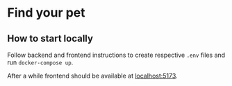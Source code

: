 # Find your pet

## How to start locally

Follow backend and frontend instructions to create respective `.env` files and run `docker-compose up`.

After a while frontend should be available at [localhost:5173](http://localhost:5173/).

